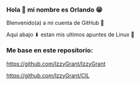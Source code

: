 ### Hola 👋 mi nombre es Orlando 😁

BIenvenido(a) a mi cuenta de GitHub 🙌



Aqui abajo ⬇ estan mis ultimos apuntes de Linux 🤗


### Me base en este repositorio:
https://github.com/IzzyGrant/IzzyGrant


https://github.com/IzzyGrant/CIL
